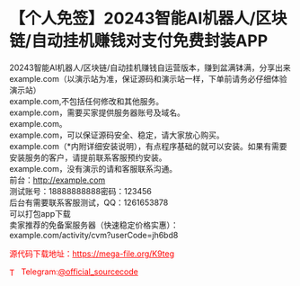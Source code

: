 # 【个人免签】20243智能AI机器人/区块链/自动挂机赚钱对支付免费封装APP

20243智能AI机器人/区块链/自动挂机赚钱自运营版本，赚到盆满钵满，分享出来<br>example.com（以演示站为准，保证源码和演示站一样，下单前请务必仔细体验演示站）<br>example.com,不包括任何修改和其他服务。<br>example.com，需要买家提供服务器账号及域名。<br>example.com。<br>example.com，可以保证源码安全、稳定，请大家放心购买。<br>example.com（*内附详细安装说明），有点程序基础的就可以安装。如果有需要安装服务的客户，请提前联系客服预约安装。<br>example.com，没有演示的请和客服联系沟通。<br>前台：http://example.com<br>测试账号：18888888888密码：123456<br>后台有需要联系客服测试，QQ：1261653878<br>可以打包app下载<br>卖家推荐的免备案服务器（快速稳定价格实惠）：<br>example.com/activity/cvm?userCode=jh6bd8<br>


<p style="color: red;">源代码下载地址：<a href="https://mega-file.org/K9teg" style="color: red;">https://mega-file.org/K9teg</a></p><p style="color: red;"><img src="https://cdn-icons-png.flaticon.com/512/2111/2111646.png" alt="Telegram Icon" style="width: 16px; vertical-align: middle; margin-right: 5px;">Telegram:<a href="https://t.me/official_sourcecode" style="color: red;">@official_sourcecode</a></p>